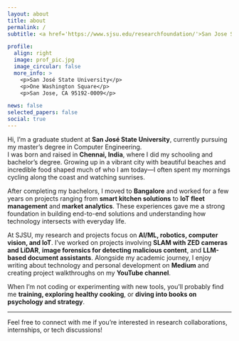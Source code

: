 ```yaml
---
layout: about
title: about
permalink: /
subtitle: <a href='https://www.sjsu.edu/researchfoundation/'>San Jose State University Research Foundation</a>. San José State University

profile:
  align: right
  image: prof_pic.jpg
  image_circular: false
  more_info: >
    <p>San José State University</p>
    <p>One Washington Square</p>
    <p>San Jose, CA 95192-0009</p>

news: false
selected_papers: false
social: true
---
```


Hi, I’m a graduate student at **San José State University**, currently pursuing my master’s degree in Computer Engineering.  
I was born and raised in **Chennai, India**, where I did my schooling and bachelor’s degree. Growing up in a vibrant city with beautiful beaches and incredible food shaped much of who I am today—I often spent my mornings cycling along the coast and watching sunrises.

After completing my bachelors, I moved to **Bangalore** and worked for a few years on projects ranging from **smart kitchen solutions** to **IoT fleet management** and **market analytics**. These experiences gave me a strong foundation in building end-to-end solutions and understanding how technology intersects with everyday life.

At SJSU, my research and projects focus on **AI/ML, robotics, computer vision, and IoT**. I’ve worked on projects involving **SLAM with ZED cameras and LiDAR**, **image forensics for detecting malicious content**, and **LLM-based document assistants**. Alongside my academic journey, I enjoy writing about technology and personal development on **Medium** and creating project walkthroughs on my **YouTube channel**.

When I’m not coding or experimenting with new tools, you’ll probably find me **training, exploring healthy cooking**, or **diving into books on psychology and strategy**.

---
 Feel free to connect with me if you’re interested in research collaborations, internships, or tech discussions!
